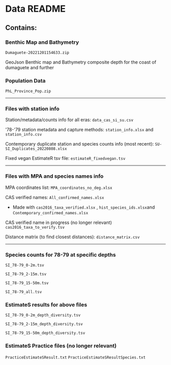 # Data README #

## Contains: ###

### Benthic Map and Bathymetry ###

`Dumaguete-20221201154633.zip`

GeoJson Benthic map and Bathymetry composite depth for the coast of dumaguete and further


### Population Data ###

`PhL_Province_Pop.zip`

 ---

### Files with station info ###

Station/metadata/counts info for all eras: `data_cas_si_su.csv`

'78-'79 station metadata and capture methods: `station_info.xlsx` and  `station_info.csv`

Contemporary duplicate station and species counts info (most recent): `SU-SI_Duplicates_20220808.xlsx`

Fixed vegan EstimateR tsv file: `estimateR_fixedvegan.tsv`

---

### Files with MPA and species names info ###

MPA coordinates list: `MPA_coordinates_no_deg.xlsx`

CAS verified names: `All_confirmed_names.xlsx`
* Made with `cas2016_taxa_verified.xlsx` , `hist_species_ids.xlsx`and `Contemporary_confirmed_names.xlsx`

CAS verified name in progress (no longer relevant)
`cas2016_taxa_to_verify.tsv`

Distance matrix (to find closest distances): `distance_matrix.csv`

---

### Species counts for 78-79 at specific depths ###
`SI_78-79_0-2m.tsv`

`SI_78-79_2-15m.tsv`

`SI_78-79_15-50m.tsv`

`SI_78-79_all.tsv`


### EstimateS results for above files ###
`SI_78-79_0-2m_depth_diversity.tsv`

`SI_78-79_2-15m_depth_diversity.tsv`

`SI_78-79_15-50m_depth_diversity.tsv`


### EstimateS Practice files (no longer relevant)
`PracticeEstimateSResult.txt`
`PracticeEstimateSResultSpecies.txt`
